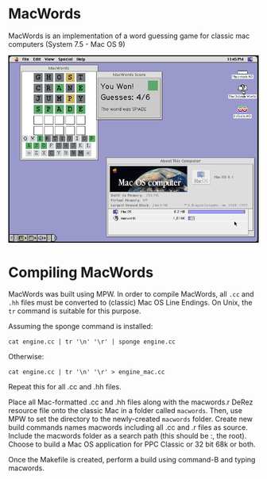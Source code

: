 # MacWords

MacWords is an implementation of a word guessing game for classic mac
computers (System 7.5 - Mac OS 9)

![MacWords OS 9](images/macwords_online.png)

# Compiling MacWords

MacWords was built using MPW. In order to compile MacWords, all
`.cc` and `.hh` files must be converted to (classic) Mac OS Line Endings.
On Unix, the `tr` command is suitable for this purpose.

Assuming the sponge command is installed:

```
cat engine.cc | tr '\n' '\r' | sponge engine.cc
```

Otherwise:

```
cat engine.cc | tr '\n' '\r' > engine_mac.cc
```

Repeat this for all .cc and .hh files.

Place all Mac-formatted .cc and .hh files along with the macwords.r DeRez
resource file onto the classic Mac in a folder called `macwords`.
Then, use MPW to set the directory to the newly-created `macwords` folder.
Create new build commands names macwords including all .cc and .r files as
source. 
Include the macwords folder as a search path (this should be :, the root). 
Choose to build a Mac OS application for PPC Classic or 32 bit 68k or both.

Once the Makefile is created, perform a build using command-B and typing
macwords.
